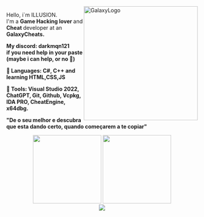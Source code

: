 <img src = "https://github.com/GLX-ILLUSION/valorant-offsets-autoupdater/blob/1fa7dea1192fa3503dc0e83bb9a3eac7e042b128/GalaxyGifDiscordAvatar.gif" min-width = "300px" max-width = "300px" width = "300px" align = "right" alt = "GalaxyLogo">

<p align = "left">
  Hello, i`m ILLUSION. <br/> 
  I'm a <strong> Game Hacking lover </strong> and <strong> Cheat </strong> developer at an <strong> GalaxyCheats. 

  My discord: darkmqn121 <br/> 
  if you need help in your paste (maybe i can help, or no 👏)
</p>

<p align = "left">
  🦄 Languages: <strong> C#, C++ and learning HTML,CSS,JS </strong>
</p>

<p align = "left">
  💼 Tools: <strong> Visual Studio 2022, ChatGPT, Git, Github, Vcpkg, IDA PRO, CheatEngine, x64dbg. </strong>
</p>

<p align = "left">
  "De o seu melhor e descubra que esta dando certo, quando começarem a te copiar" </strong>
</p>

 <div align="center">
  <img height="180em" src="https://github-readme-stats.vercel.app/api?username=GLX-ILLUSION&count_private=true&show_icons=true&theme=dark&show_icons=true"/>
  <img height="180em" src="https://github-readme-stats.vercel.app/api/top-langs/?username=GLX-ILLUSION&layout=compact&theme=dark&langs_count=3"/>
 </div>

<div align="center">
  <a href="https://spotify-github-profile.vercel.app/api/view?uid=31eywdpshboar6d7gm6r7glloswu&redirect=true" target="_blank">
      <img src="https://spotify-github-profile.vercel.app/api/view?uid=31eywdpshboar6d7gm6r7glloswu&cover_image=true&theme=default&bar_color_cover=true" />
  </a>
</div>
